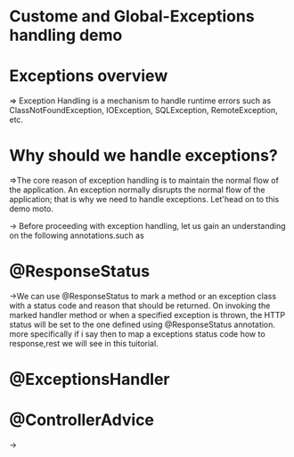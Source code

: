# Custome and Global-Exceptions handling demo

# Exceptions overview
=> Exception Handling is a mechanism to handle runtime errors such as ClassNotFoundException, IOException, SQLException, RemoteException, etc.

# Why should we handle exceptions?
 =>The core reason of exception handling is to maintain the normal flow of the application.
   An exception normally disrupts the normal flow of the application; that is why we need to handle exceptions.
   Let'head on to this demo moto.
   
-> Before proceeding with exception handling, let us gain an understanding on the following annotations.such as
# @ResponseStatus
->We can use @ResponseStatus to mark a method or an exception class with a status code and reason that should be returned. 
  On invoking the marked handler method or when a specified exception is thrown, the HTTP status will be set to the one defined using @ResponseStatus annotation.
  more specifically if i say then to map a exceptions status code how to response,rest we will see in this tuitorial.
  
# @ExceptionsHandler  
  
  
# @ControllerAdvice
->


   
   
